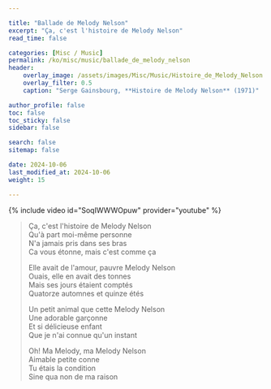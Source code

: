 ```yaml
---

title: "Ballade de Melody Nelson"
excerpt: "Ça, c'est l'histoire de Melody Nelson"
read_time: false

categories: [Misc / Music]
permalink: /ko/misc/music/ballade_de_melody_nelson
header:
    overlay_image: /assets/images/Misc/Music/Histoire_de_Melody_Nelson.jpg
    overlay_filter: 0.5
    caption: "Serge Gainsbourg, **Histoire de Melody Nelson** (1971)"

author_profile: false
toc: false
toc_sticky: false
sidebar: false

search: false
sitemap: false

date: 2024-10-06
last_modified_at: 2024-10-06
weight: 15

---
```


{% include video id="SoqIWWWOpuw" provider="youtube" %}

> Ça, c'est l'histoire de Melody Nelson  
Qu'à part moi-même personne  
N'a jamais pris dans ses bras  
Ca vous étonne, mais c'est comme ça  
> 
> Elle avait de l'amour, pauvre Melody Nelson  
Ouais, elle en avait des tonnes  
Mais ses jours étaient comptés  
Quatorze automnes et quinze étés
> 
> Un petit animal que cette Melody Nelson  
Une adorable garçonne  
Et si délicieuse enfant  
Que je n'ai connue qu'un instant  
> 
> Oh! Ma Melody, ma Melody Nelson  
Aimable petite conne  
Tu étais la condition  
Sine qua non de ma raison  


